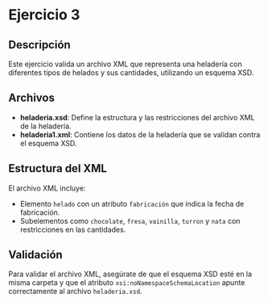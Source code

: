 # Ejercicio 3

## Descripción
Este ejercicio valida un archivo XML que representa una heladería con diferentes tipos de helados y sus cantidades, utilizando un esquema XSD.

## Archivos
- **heladeria.xsd**: Define la estructura y las restricciones del archivo XML de la heladería.
- **heladeria1.xml**: Contiene los datos de la heladería que se validan contra el esquema XSD.

## Estructura del XML
El archivo XML incluye:
- Elemento `helado` con un atributo `fabricación` que indica la fecha de fabricación.
- Subelementos como `chocolate`, `fresa`, `vainilla`, `turron` y `nata` con restricciones en las cantidades.

## Validación
Para validar el archivo XML, asegúrate de que el esquema XSD esté en la misma carpeta y que el atributo `xsi:noNamespaceSchemaLocation` apunte correctamente al archivo `heladeria.xsd`.
